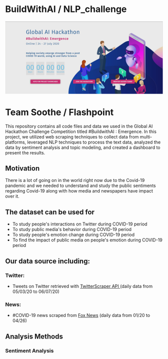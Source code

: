 # BuildWithAI / NLP_challenge

![](Images/image.jpg)

# Team Soothe / Flashpoint
This repository contains all code files and data we used in the Global AI Hackathon Challenge Competition titled #BuildwithAI : Emergence. In this project, we utilized web scraping techniques to collect data from multi-platforms, leveraged NLP techniques to process the text data, analyzed the data by sentiment analysis and topic modeling, and created a dashboard to present the results. 

## Motivation
There is a lot of going on in the world right now due to the Covid-19 pandemic and we needed to understand and study the public sentiments regarding Covid-19 along with how media and newspapers have impact over it.

## The dataset can be used for 
- To study people's interactions on Twitter during COVID-19 period
- To study public media's behavior during COVID-19 period
- To study people's emotion change during COVID-19 period
- To find the impact of public media on people's emotion during COVID-19 period

## Our data source including:

### Twitter:
* Tweets on Twitter retrieved with [TwitterScraper API ](https://github.com/taspinar/twitterscraper) (daily data from 05/03/20 to 06/07/20)

### News:
* #COVID-19 news scraped from [Fox News](https://www.foxnews.com/) (daily data from 01/20 to 04/26)

## Analysis Methods

### Sentiment Analysis

